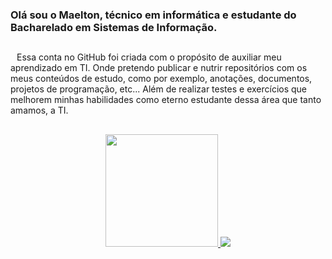 ### Olá sou o Maelton, técnico em informática e estudante do Bacharelado em Sistemas de Informação.
##

<p style="text-indent: 10px">
Essa conta no GitHub foi criada com o propósito de auxiliar meu aprendizado em TI. Onde pretendo publicar e nutrir repositórios com os meus conteúdos de estudo, como por exemplo, anotações, documentos, projetos de programação, etc... Além de realizar testes e exercícios que melhorem minhas habilidades como eterno estudante dessa área que tanto amamos, a TI.
</p>

##

<div align="center">
  <a href="https://github.com/Maelton-SI"> 
    <img height="180em" src="https://github-readme-stats.vercel.app/api?username=Maelton-SI&theme=algolia&show_icons=true" href="https://github.com/Maelton-SI"/>
    <img src="https://github-readme-stats.vercel.app/api/top-langs/?username=Maelton-SI&layout=compact&theme=algolia" href="https://github.com/Maelton-SI"/>
    </a>
</div>

##
